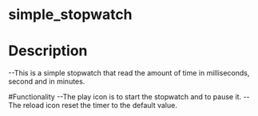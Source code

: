 # simple_stopwatch

# Description
--This is a simple stopwatch that read the amount of time in milliseconds, second and in minutes.

#Functionality
--The play icon is to start the stopwatch and to pause it.
-- The reload icon reset the timer to the default value.
